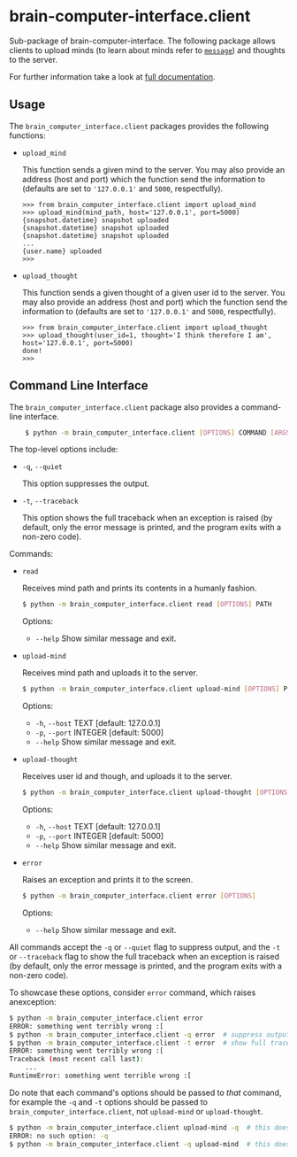 # brain-computer-interface.client

Sub-package of brain-computer-interface.
The following package allows clients to upload minds (to learn about minds refer to [`message`](/brain_computer_interface/message/README.md)) and thoughts to the server.

For further information take a look at [full documentation](https://the-unbearable-ease-of-programming.readthedocs.io/en/latest/client.html).

## Usage

The `brain_computer_interface.client` packages provides the following functions:

- `upload_mind`

    This function sends a given mind to the server.
    You may also provide an address (host and port) which the function send the information to (defaults are set to ``'127.0.0.1'`` and ``5000``, respectfully). 

    ```pycon
    >>> from brain_computer_interface.client import upload_mind
    >>> upload_mind(mind_path, host='127.0.0.1', port=5000)
    {snapshot.datetime} snapshot uploaded
    {snapshot.datetime} snapshot uploaded
    {snapshot.datetime} snapshot uploaded
    ...
    {user.name} uploaded
    >>>
    ```

- `upload_thought`

    This function sends a given thought of a given user id to the server.
    You may also provide an address (host and port) which the function send the information to (defaults are set to ``'127.0.0.1'`` and ``5000``, respectfully). 

    ```pycon
    >>> from brain_computer_interface.client import upload_thought
    >>> upload_thought(user_id=1, thought='I think therefore I am', host='127.0.0.1', port=5000)
    done!
    >>>
    ```

## Command Line Interface

The `brain_computer_interface.client` package also provides a command-line interface.
```sh
    $ python -m brain_computer_interface.client [OPTIONS] COMMAND [ARGS]
```

The top-level options include:

- ``-q``, ``--quiet``

    This option suppresses the output.

- ``-t``, ``--traceback``

    This option shows the full traceback when an exception is raised (by
    default, only the error message is printed, and the program exits with a
    non-zero code).

Commands:

- `read`

    Receives mind path and prints its contents in a humanly fashion.

    ```sh
    $ python -m brain_computer_interface.client read [OPTIONS] PATH
    ```

    Options:
    - ``--help``                  Show similar message and exit.

- `upload-mind`

    Receives mind path and uploads it to the server.

    ```sh
    $ python -m brain_computer_interface.client upload-mind [OPTIONS] PATH
    ```

    Options:
    - ``-h``, ``--host`` TEXT     [default: 127.0.0.1]
    - ``-p``, ``--port`` INTEGER  [default: 5000]
    - ``--help``                  Show similar message and exit.

- `upload-thought`

    Receives user id and though, and uploads it to the server.

    ```sh
    $ python -m brain_computer_interface.client upload-thought [OPTIONS] USER_ID THOUGHT
    ```

    Options:
    - ``-h``, ``--host`` TEXT     [default: 127.0.0.1]
    - ``-p``, ``--port`` INTEGER  [default: 5000]
    - ``--help``                  Show similar message and exit.

- `error`

    Raises an exception and prints it to the screen.

    ```sh
    $ python -m brain_computer_interface.client error [OPTIONS]
    ```

    Options:
    - ``--help``                  Show similar message and exit.

All commands accept the `-q` or `--quiet` flag to suppress output, and the `-t`
or `--traceback` flag to show the full traceback when an exception is raised
(by default, only the error message is printed, and the program exits with a
non-zero code).

To showcase these options, consider `error` command, which raises anexception:

```sh
$ python -m brain_computer_interface.client error
ERROR: something went terribly wrong :[
$ python -m brain_computer_interface.client -q error  # suppress output
$ python -m brain_computer_interface.client -t error  # show full traceback
ERROR: something went terribly wrong :[
Traceback (most recent call last):
    ...
RuntimeError: something went terrible wrong :[
```

Do note that each command's options should be passed to *that* command, for example the `-q` and `-t` options should be passed to `brain_computer_interface.client`, not `upload-mind` or `upload-thought`.

```sh
$ python -m brain_computer_interface.client upload-mind -q  # this doesn't work
ERROR: no such option: -q
$ python -m brain_computer_interface.client -q upload-mind  # this does work
```
